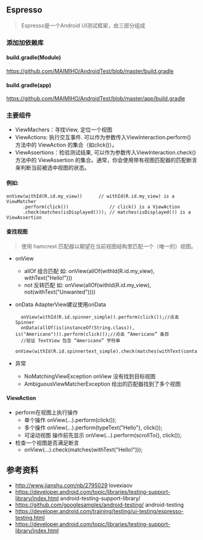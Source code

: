 ## Espresso

> Espresso是一个Android UI测试框架，由三部分组成

### 添加加依赖库

#### build.gradle(Module)
https://github.com/MAIMIHO/AndroidTest/blob/master/build.gradle
#### build.gradle(app)
https://github.com/MAIMIHO/AndroidTest/blob/master/app/build.gradle
   
### 主要组件

- ViewMachers：寻找View, 定位一个视图
- ViewActions: 执行交互事件. 可以作为参数传入 ​ViewInteraction.perform()​ 方法中的 ViewAction 的集合（如 ​click()）。
- ViewAssertions：检验测试结果, 可以作为参数传入 ​ViewInteraction.check()​ 方法中的 ViewAssertion 的集合。通常，你会使用带有视图匹配器的匹配断言来判断当前被选中视图的状态。

#### 例如:
    onView(withId(R.id.my_view))      // withId(R.id.my_view) is a ViewMatcher
          .perform(click())               // click() is a ViewAction
          .check(matches(isDisplayed())); // matches(isDisplayed()) is a ViewAssertion

#### 查找视图
> 使用 hamcrest 匹配器以期望在当前视图结构里匹配一个（唯一的）视图。


- onView
    - allOf 组合匹配 如: onView(allOf(withId(R.id.my_view), withText("Hello!")))
    - not 反转匹配 如: onView(allOf(withId(R.id.my_view), not(withText("Unwanted"))))
- onData AdapterView建议使用onData

        onView(withId(R.id.spinner_simple)).perform(click());//点击 Spinner
        onData(allOf(is(instanceOf(String.class)), is("Americano"))).perform(click());//点击 “Americano” 条目
        //验证 TextView​ 包含 “Americano” 字符串
        onView(withId(R.id.spinnertext_simple).check(matches(withText(containsString("Americano"))));

- 异常
    - NoMatchingViewException ​onView​ 没有找到目标视图
    - AmbiguousViewMatcherException 给出的匹配器找到了多个视图


#### ViewAction
- perform在视图上执行操作
    - 单个操作 onView(…).perform(click());
    - 多个操作 onView(…).perform(typeText("Hello"), click());
    - 可滚动视图 操作前先显示 onView(…).perform(scrollTo(), click());
- 检查一个视图是否满足断言
    - onView(…).check(matches(withText("Hello!")));

## 参考资料
- http://www.jianshu.com/nb/2795029 lovexiaov
- https://developer.android.com/topic/libraries/testing-support-library/index.html android-testing-support-library/
- https://github.com/googlesamples/android-testing/ android-testing
- https://developer.android.com/training/testing/ui-testing/espresso-testing.html 
- https://developer.android.com/topic/libraries/testing-support-library/index.html
